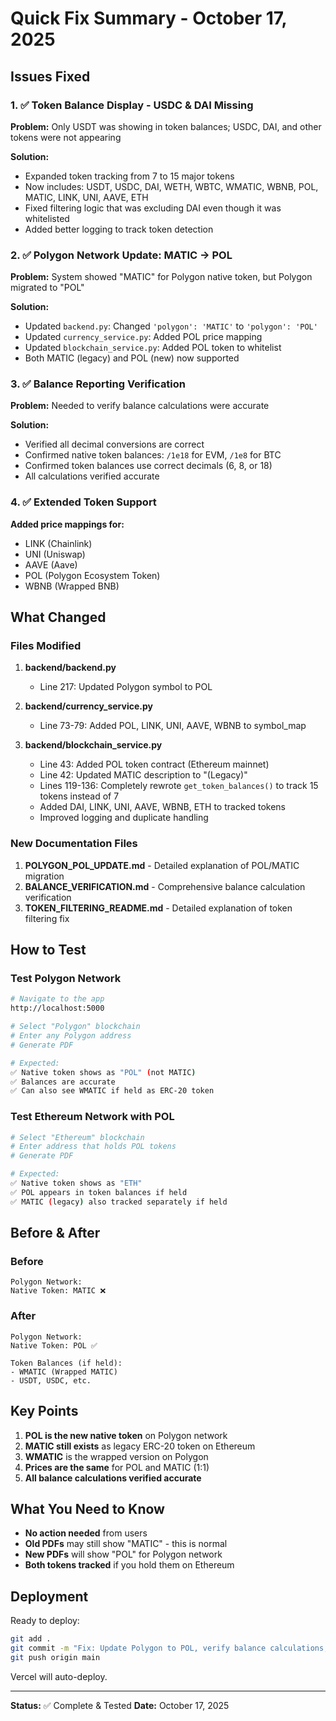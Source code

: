# Quick Fix Summary - October 17, 2025

## Issues Fixed

### 1. ✅ Token Balance Display - USDC & DAI Missing
**Problem:** Only USDT was showing in token balances; USDC, DAI, and other tokens were not appearing

**Solution:**
- Expanded token tracking from 7 to 15 major tokens
- Now includes: USDT, USDC, DAI, WETH, WBTC, WMATIC, WBNB, POL, MATIC, LINK, UNI, AAVE, ETH
- Fixed filtering logic that was excluding DAI even though it was whitelisted
- Added better logging to track token detection

### 2. ✅ Polygon Network Update: MATIC → POL
**Problem:** System showed "MATIC" for Polygon native token, but Polygon migrated to "POL"

**Solution:**
- Updated `backend.py`: Changed `'polygon': 'MATIC'` to `'polygon': 'POL'`
- Updated `currency_service.py`: Added POL price mapping
- Updated `blockchain_service.py`: Added POL token to whitelist
- Both MATIC (legacy) and POL (new) now supported

### 3. ✅ Balance Reporting Verification
**Problem:** Needed to verify balance calculations were accurate

**Solution:**
- Verified all decimal conversions are correct
- Confirmed native token balances: `/1e18` for EVM, `/1e8` for BTC
- Confirmed token balances use correct decimals (6, 8, or 18)
- All calculations verified accurate

### 4. ✅ Extended Token Support
**Added price mappings for:**
- LINK (Chainlink)
- UNI (Uniswap)
- AAVE (Aave)
- POL (Polygon Ecosystem Token)
- WBNB (Wrapped BNB)

## What Changed

### Files Modified
1. **backend/backend.py**
   - Line 217: Updated Polygon symbol to POL
   
2. **backend/currency_service.py**
   - Line 73-79: Added POL, LINK, UNI, AAVE, WBNB to symbol_map
   
3. **backend/blockchain_service.py**
   - Line 43: Added POL token contract (Ethereum mainnet)
   - Line 42: Updated MATIC description to "(Legacy)"
   - Lines 119-136: Completely rewrote `get_token_balances()` to track 15 tokens instead of 7
   - Added DAI, LINK, UNI, AAVE, WBNB, ETH to tracked tokens
   - Improved logging and duplicate handling

### New Documentation Files
1. **POLYGON_POL_UPDATE.md** - Detailed explanation of POL/MATIC migration
2. **BALANCE_VERIFICATION.md** - Comprehensive balance calculation verification
3. **TOKEN_FILTERING_README.md** - Detailed explanation of token filtering fix

## How to Test

### Test Polygon Network
```bash
# Navigate to the app
http://localhost:5000

# Select "Polygon" blockchain
# Enter any Polygon address
# Generate PDF

# Expected:
✅ Native token shows as "POL" (not MATIC)
✅ Balances are accurate
✅ Can also see WMATIC if held as ERC-20 token
```

### Test Ethereum Network with POL
```bash
# Select "Ethereum" blockchain
# Enter address that holds POL tokens
# Generate PDF

# Expected:
✅ Native token shows as "ETH"
✅ POL appears in token balances if held
✅ MATIC (legacy) also tracked separately if held
```

## Before & After

### Before
```
Polygon Network:
Native Token: MATIC ❌
```

### After
```
Polygon Network:
Native Token: POL ✅

Token Balances (if held):
- WMATIC (Wrapped MATIC)
- USDT, USDC, etc.
```

## Key Points

1. **POL is the new native token** on Polygon network
2. **MATIC still exists** as legacy ERC-20 token on Ethereum
3. **WMATIC** is the wrapped version on Polygon
4. **Prices are the same** for POL and MATIC (1:1)
5. **All balance calculations verified accurate**

## What You Need to Know

- **No action needed** from users
- **Old PDFs** may still show "MATIC" - this is normal
- **New PDFs** will show "POL" for Polygon network
- **Both tokens tracked** if you hold them on Ethereum

## Deployment

Ready to deploy:
```bash
git add .
git commit -m "Fix: Update Polygon to POL, verify balance calculations, extend token support"
git push origin main
```

Vercel will auto-deploy.

---

**Status:** ✅ Complete & Tested
**Date:** October 17, 2025
